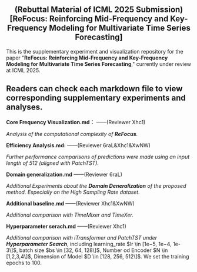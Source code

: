 <div align="center">
  <!-- <h1><b> Time-LLM </b></h1> -->
  <!-- <h2><b> Time-LLM </b></h2> -->
  <h2><b> (Rebuttal Material of ICML 2025 Submission) 
    [ReFocus: Reinforcing Mid-Frequency and Key-Frequency Modeling for Multivariate Time Series Forecasting]</b></h2>
</div>

This is the supplementary experiment and visualization repository for the paper "**ReFocus: Reinforcing Mid-Frequency and Key-Frequency Modeling for Multivariate Time Series Forecasting**," currently under review at ICML 2025.

## Readers can check each markdown file to view corresponding supplementary experiments and analyses.

**Core Frequency Visualization.md：** 
——(Reviewer Xhc1)

*Analysis of the computational complexity of  **ReFocus**.*

**Efficiency Analysis.md:** 
——(Reviewer 6raL&Xhc1&XwNW)

*Further performance comparisons of predictions were made using an input length of 512 (aligned with PatchTST).*

**Domain generalization.md** 
——(Reviewer 6raL)

*Additional Experiments about the **Domain Deneralization** of the proposed method. Especially on the High Sampling Rate dataset.*

**Additional baseline.md** 
——(Reviewer Xhc1&XwNW)

*Additional comparison with TimeMixer and TimeXer.*

**Hyperparameter serach.md**
——(Reviewer Xhc1)

*Additional comparison with iTransformer and PatchTST under **Hyperparameter Search***, including learning_rate $lr \in [1e−5, 1e−4, 1e-3\]$, batch size $bs \in [32, 64, 128\]$, Number od Encoder $N \in [1,2,3,4\]$, Dimension of Model $D \in [128, 256, 512\]$. We set the training epochs to 100.





